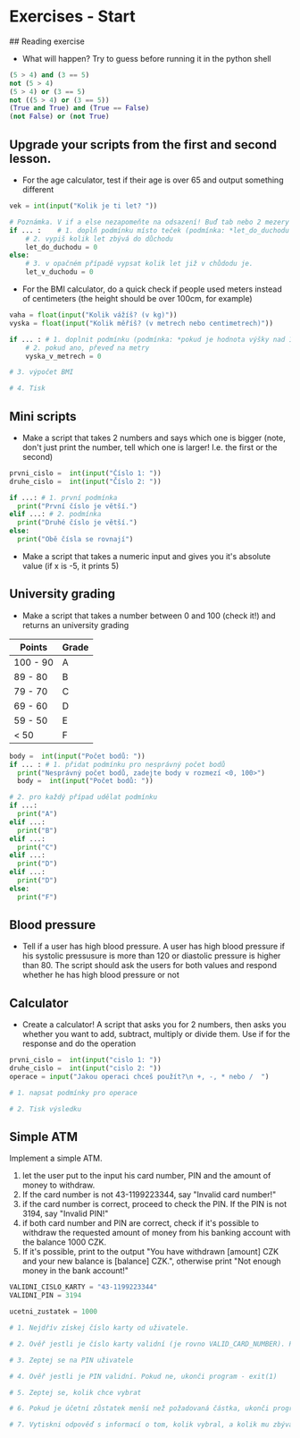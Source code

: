 # Exercises - Start

## Reading exercise
* What will happen? Try to guess before running it in the python shell

```python
(5 > 4) and (3 == 5)
not (5 > 4)
(5 > 4) or (3 == 5)
not ((5 > 4) or (3 == 5))
(True and True) and (True == False)
(not False) or (not True)
```
## Upgrade your scripts from the first and second lesson.
* For the age calculator, test if their age is over 65 and output something different

```python
vek = int(input("Kolik je ti let? "))

# Poznámka. V if a else nezapomeňte na odsazení! Buď tab nebo 2 mezery od začátku.
if ... :    # 1. doplň podmínku místo teček (podmínka: *let_do_duchodu je 65 a méně*)
    # 2. vypiš kolik let zbývá do důchodu
    let_do_duchodu = 0
else:  
    # 3. v opačném případě vypsat kolik let již v chůdodu je.
    let_v_duchodu = 0
```

* For the BMI calculator, do a quick check if people used meters instead of centimeters (the height should be over 100cm, for example)

```python
vaha = float(input("Kolik vážíš? (v kg)"))
vyska = float(input("Kolik měříš? (v metrech nebo centimetrech)"))

if ... : # 1. doplnit podmínku (podmínka: *pokud je hodnota výšky nad 100*)
    # 2. pokud ano, převeď na metry
    vyska_v_metrech = 0

# 3. výpočet BMI

# 4. Tisk
```

## Mini scripts
* Make a script that takes 2 numbers and says which one is bigger (note, don't just print the number, tell which one is larger! I.e. the first or the second)

```python
prvni_cislo =  int(input("Číslo 1: "))
druhe_cislo =  int(input("Číslo 2: "))

if ...: # 1. první podmínka
  print("První číslo je větší.")
elif ...: # 2. podmínka
  print("Druhé číslo je větší.")
else:
  print("Obě čísla se rovnají")
```
* Make a script that takes a numeric input and gives you it's absolute value (if x is -5, it prints 5)


## University grading
* Make a script that takes a number between 0 and 100 (check it!) and returns an university grading

| Points | Grade |
|---|---|
|100 - 90| A |
|89 - 80| B |
|79 - 70| C |
|69 - 60| D |
|59 - 50| E |
|< 50| F |

```python
body =  int(input("Počet bodů: "))
if ... : # 1. přidat podmínku pro nesprávný počet bodů
  print("Nesprávný počet bodů, zadejte body v rozmezí <0, 100>")
  body =  int(input("Počet bodů: "))

# 2. pro každý případ udělat podmínku
if ...:
  print("A")
elif ...:
  print("B")
elif ...:
  print("C")
elif ...:
  print("D")
elif ...:
  print("D")
else:
  print("F")  
```

## Blood pressure
* Tell if a user has high blood pressure. A user has high blood pressure if his systolic pressusure is more than 120 or diastolic pressure is higher than 80. The script should ask the users for both values and respond whether he has high blood pressure or not

## Calculator
* Create a calculator! A script that asks you for 2 numbers, then asks you whether you want to add, subtract, multiply or divide them. Use if for the response and do the operation

```python
prvni_cislo =  int(input("cislo 1: "))
druhe_cislo =  int(input("cislo 2: "))
operace = input("Jakou operaci chceš použít?\n +, -, * nebo /  ")

# 1. napsat podmínky pro operace

# 2. Tisk výsledku

```

## Simple ATM
Implement a simple ATM.
1. let the user put to the input his card number, PIN and the amount of money to withdraw.
2. If the card number is not 43-1199223344, say "Invalid card number!"
3. if the card number is correct, proceed to check the PIN. If the PIN is not 3194, say "Invalid PIN!"
4. if both card number and PIN are correct, check if it's possible to withdraw the requested amount of money from his banking account with the balance 1000 CZK.
5. If it's possible, print to the output "You have withdrawn [amount] CZK and your new balance is [balance] CZK.", otherwise print "Not enough money in the bank account!"

```python
VALIDNI_CISLO_KARTY = "43-1199223344"
VALIDNI_PIN = 3194

ucetni_zustatek = 1000

# 1. Nejdřív získej číslo karty od uživatele.

# 2. Ověř jestli je číslo karty validní (je rovno VALID_CARD_NUMBER). Pokud ne, ukonči program - exit(1)

# 3. Zeptej se na PIN uživatele

# 4. Ověř jestli je PIN validní. Pokud ne, ukonči program - exit(1)

# 5. Zeptej se, kolik chce vybrat

# 6. Pokud je účetní zůstatek menší než požadovaná částka, ukonči program, jinak peníze vydej (odečíst peníze z účtu)

# 7. Vytiskni odpověď s informací o tom, kolik vybral, a kolik mu zbývá peněz na účtě.

```
